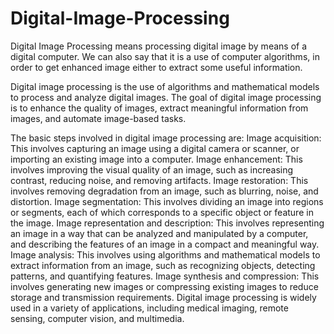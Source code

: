 # Digital-Image-Processing
Digital Image Processing means processing digital image by means of a digital computer. We can also say that it is a use of computer algorithms, in order to get enhanced image either to extract some useful information. 

 Digital image processing is the use of algorithms and mathematical models to process and analyze digital images. The goal of digital image processing is to enhance the quality of images, extract meaningful information from images, and automate image-based tasks.

The basic steps involved in digital image processing are:
Image acquisition: This involves capturing an image using a digital camera or scanner, or importing an existing image into a computer.
Image enhancement: This involves improving the visual quality of an image, such as increasing contrast, reducing noise, and removing artifacts.
Image restoration: This involves removing degradation from an image, such as blurring, noise, and distortion.
Image segmentation: This involves dividing an image into regions or segments, each of which corresponds to a specific object or feature in the image.
Image representation and description: This involves representing an image in a way that can be analyzed and manipulated by a computer, and describing the features of an image in a compact and meaningful way.
Image analysis: This involves using algorithms and mathematical models to extract information from an image, such as recognizing objects, detecting patterns, and quantifying features.
Image synthesis and compression: This involves generating new images or compressing existing images to reduce storage and transmission requirements.
Digital image processing is widely used in a variety of applications, including medical imaging, remote sensing, computer vision, and multimedia.
 
